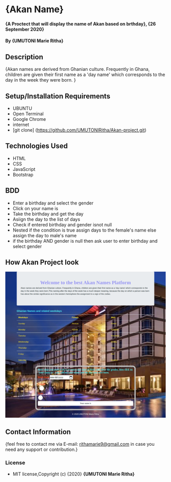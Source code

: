 # {Akan Name}
#### {A Proctect that will display the name of Akan based on brthday}, {26 September 2020}
#### By **{UMUTONI Marie Ritha}**
## Description
{Akan names are derived from Ghanian culture. Frequently in Ghana, children are given their first name as a 'day name' which corresponds to the day in the week they were born. }
## Setup/Installation Requirements
* UBUNTU
* Open Terminal
* Google Chrome
* internet
* [git clone] (https://github.com/UMUTONIRitha/Akan-project.git)
## Technologies Used
* HTML
* CSS
* JavaScript
* Bootstrap
## BDD
* Enter a birthday and select the gender
* Click on your name is
* Take the birthday and get the day
* Asiign the day to the list of days
* Check if entered birthday and gender isnot null
* Nested if the condition is true assign days to the female's name else assign the day to male's name
* if the birthday AND gender is null then ask user to enter birthday and select gender
## How Akan Project look
![Akan NameProject](akanna.png)
## Contact Information
{feel free to contact me via E-mail: rithamarie9@gmail.com in case you need any support or contribution.}
### License
* MIT license,Copyright (c) {2020} **{UMUTONI Marie Ritha}**
